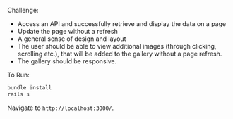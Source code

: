 Challenge:
- Access an API and successfully retrieve and display the data on a page
- Update the page without a refresh
- A general sense of design and layout
- The user should be able to view additional images (through clicking, scrolling etc.), that will be added to the gallery without a page refresh. 
- The gallery should be responsive. 

To Run:

```ruby
bundle install
rails s
```

Navigate to `http://localhost:3000/`.